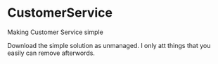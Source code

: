 # CustomerService
Making Customer Service simple


Download the simple solution as unmanaged. I only att things that you easily can remove afterwords. 
